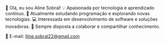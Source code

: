 👋 Olá, eu sou Aline Sobral!
💡 Apaixonada por tecnologia e aprendizado contínuo.
🚀 Atualmente estudando programação e explorando novas tecnologias.
💻 Interessada em desenvolvimento de software e soluções inovadoras.
🤝 Sempre disposta a colaborar e compartilhar conhecimento.

📧 E-mail: lline.sobral22@gmail.com


